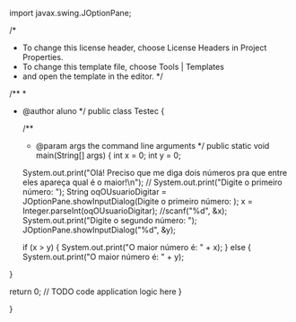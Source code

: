 import javax.swing.JOptionPane;

/*
 * To change this license header, choose License Headers in Project Properties.
 * To change this template file, choose Tools | Templates
 * and open the template in the editor.
 */

/**
 *
 * @author aluno
 */
public class Testec {

    /**
     * @param args the command line arguments
     */
    public static void main(String[] args) {
        int x = 0;
        int y = 0;

    System.out.print("Olá! Preciso que me diga dois números pra que entre eles apareça qual é o maior!\n");
   // System.out.print("Digite o primeiro número: ");
    String oqOUsuarioDigitar = JOptionPane.showInputDialog(Digite o primeiro número: );
    x = Integer.parseInt(oqOUsuarioDigitar);
    //scanf("%d", &x);
    System.out.print("Digite o segundo número: ");
    JOptionPane.showInputDialog("%d", &y);
   

 
    if (x > y) {
    System.out.print("O maior número é: " + x);
        }  else {
    System.out.print("O maior número é: " + y);

}

return 0;
        // TODO code application logic here
    }
   
}
